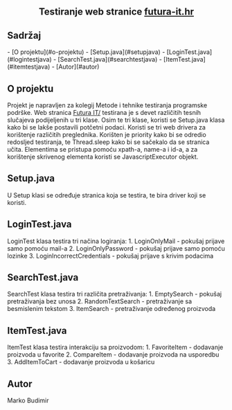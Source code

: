 <br />
<div align="center">
  <h2 align="center">Testiranje web stranice <a href="https://www.futura-it.hr/">futura-it.hr</a></h2>
</div>

  <h2>Sadržaj</h2>
- [O projektu](#o-projektu)
- [Setup.java](#setupjava)
- [LoginTest.java](#logintestjava)
- [SearchTest.java](#searchtestjava)
- [ItemTest.java](#itemtestjava)
- [Autor](#autor)

## O projektu
Projekt je napravljen za kolegij Metode i tehnike testiranja programske podrške.
Web stranica <a href="https://www.futura-it.hr/"> Futura IT/</a> testirana je s devet različitih tesnih slučajeva
podijeljenih u tri klase. Osim te tri klase, koristi se Setup.java klasa kako bi se lakše postavili potčetni podaci.
Koristi se tri web drivera za korištenje različitih preglednika. Korišten je priority kako bi se odredio redosljed 
testiranja, te Thread.sleep kako bi se sačekalo da se stranica učita. Elementima se pristupa pomoću xpath-a, name-a
i id-a, a za korištenje skrivenog elementa koristi se JavascriptExecutor objekt.


## Setup.java
U Setup klasi se određuje stranica koja se testira, te bira driver koji se koristi.


## LoginTest.java
LoginTest klasa testira tri načina logiranja:
	1. LoginOnlyMail - pokušaj prijave samo pomoću mail-a
	2. LoginOnlyPassword - pokušaj prijave samo pomoću lozinke
	3. LoginIncorrectCredentials - pokušaj prijave s krivim podacima


## SearchTest.java
SearchTest klasa testira tri različita pretraživanja:
	1. EmptySearch - pokušaj pretraživanja bez unosa
	2. RandomTextSearch - pretraživanje sa besmislenim tekstom
	3. ItemSearch - pretraživanje određenog proizvoda


## ItemTest.java
ItemTest klasa testira interakciju sa proizvodom:
	1. FavoriteItem - dodavanje proizvoda u favorite
	2. CompareItem - dodavanje proizvoda na usporedbu
	3. AddItemToCart - dodavanje proizvoda u košaricu


## Autor
Marko Budimir
